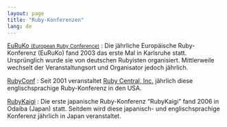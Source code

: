 ```yaml
---
layout: page
title: "Ruby-Konferenzen"
lang: de
---
```


[EuRuKo <small>(European Ruby Conference)</small>][1]
: Die jährliche Europäische Ruby-Konferenz (EuRuKo) fand 2003 das erste
  Mal in Karlsruhe statt. Ursprünglich wurde sie von deutschen Rubyisten
  organisiert. Mittlerweile wechselt der Veranstaltungsort und
  Organisator jedoch jährlich.

[RubyConf][2]
: Seit 2001 veranstaltet [Ruby Central, Inc.][3] jährlich diese
  englischsprachige Ruby-Konferenz in den USA.

[RubyKaigi][4]
: Die erste japanische Ruby-Konferenz “RubyKaigi” fand 2006 in Odaiba
  (Japan) statt. Seitdem wird diese japanisch- und englischsprachige
  Konferenz jährlich in Japan veranstaltet.



[1]: http://euruko.org/
[2]: http://www.rubyconf.org/
[3]: http://www.rubycentral.org
[4]: http://rubykaigi.org/
